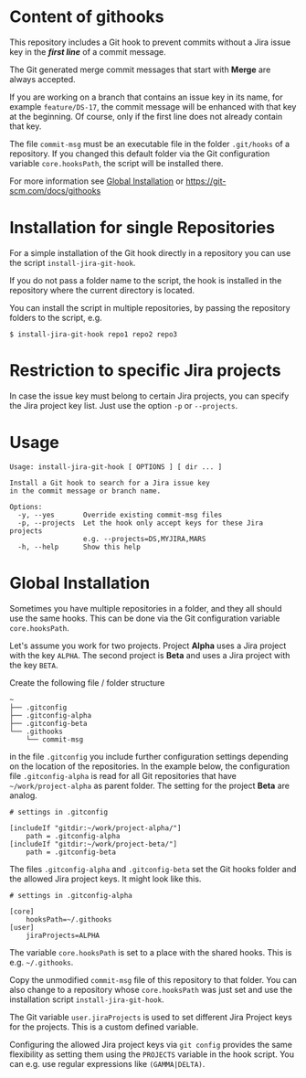 # Content of githooks

This repository includes a Git hook to prevent commits without a Jira issue key in the ***first line*** of a commit message.

The Git generated merge commit messages that start with **Merge** are always accepted.

If you are working on a branch that contains an issue key in its name, for example `feature/DS-17`, the commit message will be enhanced with that key at the beginning. Of course, only if the first line does not already contain that key.

The file `commit-msg` must be an executable file in the folder `.git/hooks` of a repository.
If you changed this default folder via the Git configuration variable `core.hooksPath`, the script will be installed there.

For more information see [Global Installation](#global-installation) or https://git-scm.com/docs/githooks

# Installation for single Repositories

For a simple installation of the Git hook directly in a repository you can use the script `install-jira-git-hook`.

If you do not pass a folder name to the script, the hook is installed in the repository where the current directory is located.

You can install the script in multiple repositories, by passing the repository folders to the script, e.g.
```shell
$ install-jira-git-hook repo1 repo2 repo3
```

# Restriction to specific Jira projects

In case the issue key must belong to certain Jira projects, you can specify the Jira project key list. Just use the option `-p` or `--projects`.

# Usage
```
Usage: install-jira-git-hook [ OPTIONS ] [ dir ... ]

Install a Git hook to search for a Jira issue key
in the commit message or branch name.

Options:
  -y, --yes       Override existing commit-msg files
  -p, --projects  Let the hook only accept keys for these Jira projects
                  e.g. --projects=DS,MYJIRA,MARS
  -h, --help      Show this help
```

<a name="global-installation"></a>
# Global Installation

Sometimes you have multiple repositories in a folder, and they all should use the same hooks. This can be done via the Git configuration variable `core.hooksPath`.

Let's assume you work for two projects. Project **Alpha** uses a Jira project with the key `ALPHA`. The second project is **Beta** and uses a Jira project with the key `BETA`.

Create the following file / folder structure

```
~
├── .gitconfig
├── .gitconfig-alpha
├── .gitconfig-beta
└── .githooks
    └── commit-msg
```

in the file `.gitconfig` you include further configuration settings depending on the location of the repositories. In the example below, the configuration file `.gitconfig-alpha` is read for all Git repositories that have `~/work/project-alpha` as parent folder. The setting for the project **Beta** are analog.

```
# settings in .gitconfig

[includeIf "gitdir:~/work/project-alpha/"]
    path = .gitconfig-alpha
[includeIf "gitdir:~/work/project-beta/"]
    path = .gitconfig-beta
```

The files `.gitconfig-alpha` and `.gitconfig-beta` set the Git hooks folder and the allowed Jira project keys. It might look like this.

```
# settings in .gitconfig-alpha

[core]
    hooksPath=~/.githooks
[user]
    jiraProjects=ALPHA
```

The variable `core.hooksPath` is set to a place with the shared hooks. This is e.g. `~/.githooks`.

Copy the unmodified `commit-msg` file of this repository to that folder. You can also change to a repository whose `core.hooksPath` was just set and use the installation script `install-jira-git-hook`.

The Git variable `user.jiraProjects` is used to set different Jira Project keys for the projects. This is a custom defined variable.

Configuring the allowed Jira project keys via `git config` provides the same flexibility as setting them using the `PROJECTS` variable in the hook script. You can e.g. use regular expressions like `(GAMMA|DELTA)`.
